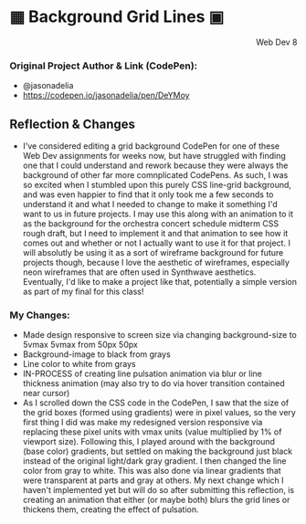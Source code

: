 # ▦ Background Grid Lines ▣
<div style="text-align: right">Web Dev 8</div>

### Original Project Author & Link (CodePen): 
  - @jasonadelia
  - https://codepen.io/jasonadelia/pen/DeYMoy
## Reflection & Changes
- I've considered editing a grid background CodePen for one of these Web Dev assignments for weeks now, but have struggled with finding one that I could understand and rework because they were always the background of other far more comnplicated CodePens. As such, I was so excited when I stumbled upon this purely CSS line-grid background, and was even happier to find that it only took me a few seconds to understand it and what I needed to change to make it something I'd want to us in future projects. I may use this along with an animation to it as the background for the orchestra concert schedule midterm CSS rough draft, but I need to implement it and that animation to see how it comes out and whether or not I actually want to use it for that project. I will absolutly be using it as a sort of wireframe background for future projects though, because I love the aesthetic of wireframes, especially neon wireframes that are often used in Synthwave aesthetics. Eventually, I'd like to make a project like that, potentially a simple version as part of my final for this class!
### My Changes:
  - Made design responsive to screen size via changing background-size to 5vmax 5vmax from 50px 50px
  - Background-image to black from grays
  - Line color to white from grays
  - IN-PROCESS of creating line pulsation animation via blur or line thickness animation (may also try to do via hover transition contained near cursor)
  - As I scrolled down the CSS code in the CodePen, I saw that the size of the grid boxes (formed using gradients) were in pixel values, so the very first thing I did was make my redesigned version responsive via replacing these pixel units with vmax units (value multiplied by 1% of viewport size). Following this, I played around with the background (base color) gradients, but settled on making the background just black instead of the original light/dark gray gradient. I then changed the line color from gray to white. This was also done via linear gradients that were transparent at parts and gray at others. My next change which I haven't implemented yet but will do so after submitting this reflection, is creating an animation that either (or maybe both) blurs the grid lines or thickens them, creating the effect of pulsation.